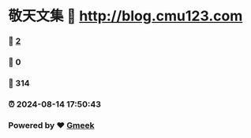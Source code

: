 # 敬天文集 :link: http://blog.cmu123.com 
### :page_facing_up: [2](http://blog.cmu123.com/tag.html) 
### :speech_balloon: 0 
### :hibiscus: 314 
### :alarm_clock: 2024-08-14 17:50:43 
### Powered by :heart: [Gmeek](https://github.com/Meekdai/Gmeek)
